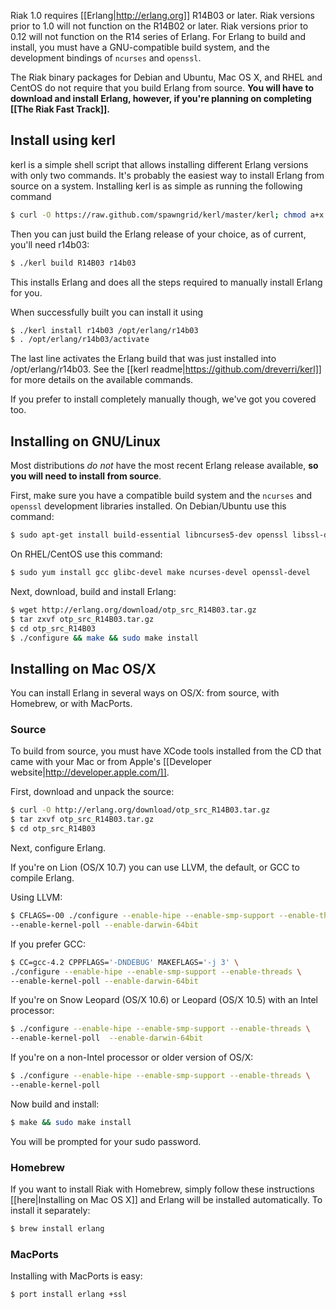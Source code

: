 Riak 1.0 requires [[Erlang|http://erlang.org]] R14B03 or later.  Riak versions
prior to 1.0 will not function on the R14B02 or later. Riak versions prior to
0.12 will not function on the R14 series of Erlang. For Erlang to build and
install, you must have a GNU-compatible build system, and the development
bindings of `ncurses` and `openssl`.

<div class="info">
<p>The Riak binary packages for Debian and Ubuntu, Mac OS X,  and RHEL and
CentOS do not require that you build Erlang from source. <strong>You will have
to download and install Erlang, however, if you're planning on completing
[[The Riak Fast Track]].</strong></p>
</div>

<div id="toc"></div>

## Install using kerl

kerl is a simple shell script that allows installing different Erlang versions
with only two commands. It's probably the easiest way to install Erlang from
source on a system.  Installing kerl is as simple as running the following
command

```bash
$ curl -O https://raw.github.com/spawngrid/kerl/master/kerl; chmod a+x kerl
```

Then you can just build the Erlang release of your choice, as of current, you'll
need r14b03:

```bash
$ ./kerl build R14B03 r14b03
```

This installs Erlang and does all the steps required to manually install Erlang
for you.

When successfully built you can install it using

```bash
$ ./kerl install r14b03 /opt/erlang/r14b03
$ . /opt/erlang/r14b03/activate
```

The last line activates the Erlang build that was just installed into
/opt/erlang/r14b03.  See the [[kerl readme|https://github.com/dreverri/kerl]]
for more details on the available commands.

If you prefer to install completely manually though, we've got you covered too.

## Installing on GNU/Linux

Most distributions *do not* have the most recent Erlang release available, **so
you will need to install from source**.

First, make sure you have a compatible build system and the `ncurses` and
`openssl` development libraries installed.  On Debian/Ubuntu use this command:

```bash
$ sudo apt-get install build-essential libncurses5-dev openssl libssl-dev
```

On RHEL/CentOS use this command:

```bash
$ sudo yum install gcc glibc-devel make ncurses-devel openssl-devel
```

Next, download, build and install Erlang:

```bash
$ wget http://erlang.org/download/otp_src_R14B03.tar.gz
$ tar zxvf otp_src_R14B03.tar.gz
$ cd otp_src_R14B03
$ ./configure && make && sudo make install
```

## Installing on Mac OS/X

You can install Erlang in several ways on OS/X: from source, with Homebrew, or
with MacPorts.

### Source

To build from source, you must have XCode tools installed from the CD that came
with your Mac or from Apple's [[Developer website|http://developer.apple.com/]].

First, download and unpack the source:

```bash
$ curl -O http://erlang.org/download/otp_src_R14B03.tar.gz
$ tar zxvf otp_src_R14B03.tar.gz
$ cd otp_src_R14B03
```

Next, configure Erlang.  

If you're on Lion (OS/X 10.7) you can use LLVM, the default, or GCC to compile
Erlang.

Using LLVM:

```bash
$ CFLAGS=-O0 ./configure --enable-hipe --enable-smp-support --enable-threads \
--enable-kernel-poll --enable-darwin-64bit
```

If you prefer GCC:

```bash
$ CC=gcc-4.2 CPPFLAGS='-DNDEBUG' MAKEFLAGS='-j 3' \
./configure --enable-hipe --enable-smp-support --enable-threads \
--enable-kernel-poll --enable-darwin-64bit
```

If you're on Snow Leopard (OS/X 10.6) or Leopard (OS/X 10.5) with an Intel
processor:

```bash
$ ./configure --enable-hipe --enable-smp-support --enable-threads \
--enable-kernel-poll  --enable-darwin-64bit
```

If you're on a non-Intel processor or older version of OS/X:

```bash
$ ./configure --enable-hipe --enable-smp-support --enable-threads \
--enable-kernel-poll
```

Now build and install:

```bash
$ make && sudo make install
```

You will be prompted for your sudo password.

###  Homebrew

If you want to install Riak with Homebrew, simply follow these instructions
[[here|Installing on Mac OS X]] and Erlang will be installed automatically. To
install it separately:

```bash
$ brew install erlang
```

###  MacPorts

Installing with MacPorts is easy:


```bash
$ port install erlang +ssl
```
